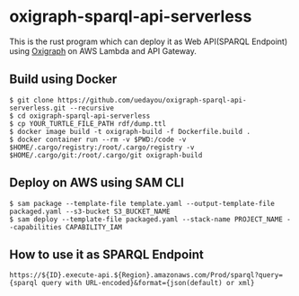 # oxigraph-sparql-api-serverless

This is the rust program which can deploy it as Web API(SPARQL Endpoint) using [Oxigraph](https://github.com/oxigraph/oxigraph) on AWS Lambda and API Gateway.

## Build using Docker

```
$ git clone https://github.com/uedayou/oxigraph-sparql-api-serverless.git --recursive
$ cd oxigraph-sparql-api-serverless
$ cp YOUR_TURTLE_FILE_PATH rdf/dump.ttl 
$ docker image build -t oxigraph-build -f Dockerfile.build .
$ docker container run --rm -v $PWD:/code -v $HOME/.cargo/registry:/root/.cargo/registry -v $HOME/.cargo/git:/root/.cargo/git oxigraph-build
```

## Deploy on AWS using SAM CLI

```
$ sam package --template-file template.yaml --output-template-file packaged.yaml --s3-bucket S3_BUCKET_NAME
$ sam deploy --template-file packaged.yaml --stack-name PROJECT_NAME --capabilities CAPABILITY_IAM
```

## How to use it as SPARQL Endpoint

```
https://${ID}.execute-api.${Region}.amazonaws.com/Prod/sparql?query={sparql query with URL-encoded}&format={json(default) or xml}
```
